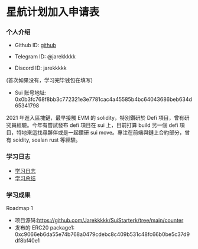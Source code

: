 # 星航计划加入申请表

### 个人介绍

- Github ID: [github](https://github.com/Jarekkkkk?tab=repositories)

- Telegram ID: @jarekkkkk

- Discord ID: jarekkkkk

(首次如果没有，学习完毕钱包在填写)

- Sui 账号地址: 0x0b3fc768f8bb3c772321e3e7781cac4a45585b4bc64043686beb634d65341798

2021 年進入區塊鏈，最早接觸 EVM 的 solidity，特別鑽研於 Defi 項目，曾有研究員經驗。今年有嘗試發布 defi 項目在 sui 上，目前打算 build 另一個 defi 項目，特地來這找尋夥伴或是一起鑽研 sui move。專注在前端與鏈上合約部分，曾有 soidity, soalan rust 等經驗。

### 学习日志

- [学习日志](journal.md)
- [学习总结](summary.md)

### 学习成果

Roadmap 1

- 项目源码:https://github.com/Jarekkkkk/SuiStarterk/tree/main/counter
- 发布的 ERC20
  package1: 0xc9066eb6da55e74b768a0479cdebc8c409b531c48fc66b0be5c37d9df8bf40e1
